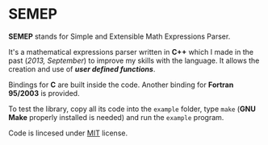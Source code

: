 # SEMEP

**SEMEP** stands for Simple and Extensible Math Expressions Parser.

It's a mathematical expressions parser written in **C++** which I made in the past (*2013, September*) to improve my skills with the language. It allows the creation and use of ***user defined functions***.

Bindings for **C** are built inside the code. Another binding for **Fortran 95/2003** is provided.

To test the library, copy all its code into the `example` folder, type `make` (**GNU Make** properly installed is needed) and run the `example` program.

Code is lincesed under [MIT](http://opensource.org/licenses/MIT) license.